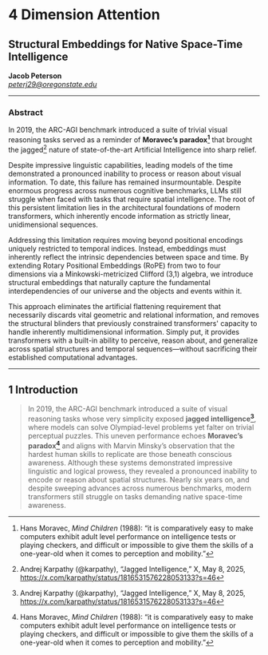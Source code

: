 # 4 Dimension Attention
## Structural Embeddings for Native Space-Time Intelligence
**Jacob Peterson**  
*peterj29@oregonstate.edu*

---

### Abstract

In 2019, the ARC-AGI benchmark introduced a suite of trivial visual reasoning tasks served as a reminder of **Moravec’s paradox[^2]** that brought the jagged[^1] nature of state-of-the-art Artificial Intelligence into sharp relief. 


Despite impressive linguistic capabilities, leading models of the time demonstrated a pronounced inability to process or reason about visual information. To date, this failure has remained insurmountable. Despite enormous progress across numerous cognitive benchmarks, LLMs still struggle when faced with tasks that require spatial intelligence. The root of this persistent limitation lies in the architectural foundations of modern transformers, which inherently encode information as strictly linear, unidimensional sequences. 

Addressing this limitation requires moving beyond positional encodings uniquely restricted to temporal indices. Instead, embeddings must inherently reflect the intrinsic dependencies between space and time. By extending Rotary Positional Embeddings (RoPE) from two to four dimensions via a Minkowski-metricized Clifford (3,1) algebra, we introduce structural embeddings that naturally capture the fundamental interdependencies of our universe and the objects and events within it. 

This approach eliminates the artificial flattening requirement that necessarily discards vital geometric and relational information, and removes the structural blinders that previously constrained transformers' capacity to handle inherently multidimensional information. Simply put, it provides transformers with a built-in ability to perceive, reason about, and generalize across spatial structures and temporal sequences—without sacrificing their established computational advantages.

---

## 1 Introduction

> In 2019, the ARC-AGI benchmark introduced a suite of visual reasoning tasks whose very simplicity exposed **jagged intelligence[^1]**, where models can solve Olympiad-level problems yet falter on trivial perceptual puzzles. This uneven performance echoes **Moravec’s paradox[^2]** and aligns with Marvin Minsky’s observation that the hardest human skills to replicate are those beneath conscious awareness. Although these systems demonstrated impressive linguistic and logical prowess, they revealed a pronounced inability to encode or reason about spatial structures. Nearly six years on, and despite sweeping advances across numerous benchmarks, modern transformers still struggle on tasks demanding native space-time awareness.

[^1]: Andrej Karpathy (@karpathy), “Jagged Intelligence,” X, May 8, 2025, https://x.com/karpathy/status/1816531576228053133?s=46  
[^2]: Hans Moravec, *Mind Children* (1988): “it is comparatively easy to make computers exhibit adult level performance on intelligence tests or playing checkers, and difficult or impossible to give them the skills of a one-year-old when it comes to perception and mobility.”

